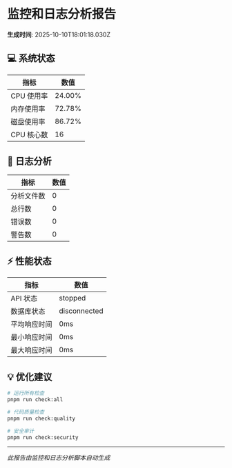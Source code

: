 # 监控和日志分析报告

**生成时间**: 2025-10-10T18:01:18.030Z

## 💻 系统状态

| 指标       | 数值   |
| ---------- | ------ |
| CPU 使用率 | 24.00% |
| 内存使用率 | 72.78% |
| 磁盘使用率 | 86.72% |
| CPU 核心数 | 16     |

## 📝 日志分析

| 指标       | 数值 |
| ---------- | ---- |
| 分析文件数 | 0    |
| 总行数     | 0    |
| 错误数     | 0    |
| 警告数     | 0    |

## ⚡ 性能状态

| 指标         | 数值         |
| ------------ | ------------ |
| API 状态     | stopped      |
| 数据库状态   | disconnected |
| 平均响应时间 | 0ms          |
| 最小响应时间 | 0ms          |
| 最大响应时间 | 0ms          |

## 💡 优化建议

```bash
# 运行所有检查
pnpm run check:all

# 代码质量检查
pnpm run check:quality

# 安全审计
pnpm run check:security
```

---

_此报告由监控和日志分析脚本自动生成_
